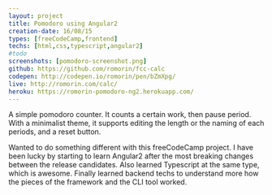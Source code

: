 ```yaml
---
layout: project
title: Pomodoro using Angular2
creation-date: 16/08/15
types: [freeCodeCamp,frontend]
techs: [html,css,typescript,angular2]
#todo
screenshots: [pomodoro-screenshot.png]
github: https://github.com/romorin/fcc-calc
codepen: http://codepen.io/romorin/pen/bZmXpg/
live: http://romorin.com/calc/
heroku: https://romorin-pomodoro-ng2.herokuapp.com/
---
```


A simple pomodoro counter. It counts a certain work, then pause period. With a minimalist theme, it supports editing the length or the naming of each periods, and a reset button.

Wanted to do something different with this freeCodeCamp project. I have been lucky by starting to learn Angular2 after the most breaking changes between the release candidates. Also learned Typescript at the same type, which is awesome. Finally learned backend techs to understand more how the pieces of the framework and the CLI tool worked.
